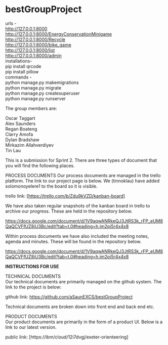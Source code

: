 # bestGroupProject
urls -   
http://127.0.0.1:8000    
http://127.0.0.1:8000/EnergyConservationMinigame  
http://127.0.0.1:8000/Recycle  
http://127.0.0.1:8000/bike_game  
http://127.0.0.1:8000/list  
http://127.0.0.1:8000/admin  
installations-  
pip install qrcode  
pip install pillow     
commands -  
python manage.py makemigrations  
python manage.py migrate  
python manage.py createsuperuser  
python manage.py runserver  

The group members are:  
  
Oscar Taggart  
Alex Saunders  
Regan Boateng  
Clarry Amofa  
Dylan Bradshaw  
Mirkazim Allahverdiyev  
Tin Lau  


This is a submission for Sprint 2. There are three types of document that you will find the following places.  

PROCESS DOCUMENTS
Our process documents are managed in the trello platform. The link to our project page is below. We (tinnoklau) have added solomonoyelere1 to the board so it is visible.  

trello link: [https://trello.com/b/Zdu9kVZD/kanban-board]  

We have also taken regular snapshots of the kanban board in trello to archive our progress. These are held in the repository below.  

https://docs.google.com/document/d/1V9aqwANRkeQJ3JtRS3k_rFP_eUM8QaQCVFfUZ8iU3Bc/edit?tab=t.0#heading=h.jm2pi5r4x4x8  

Within process documents we have also included the meeting notes, agenda and minutes. These will be found in the repository below.  

https://docs.google.com/document/d/1V9aqwANRkeQJ3JtRS3k_rFP_eUM8QaQCVFfUZ8iU3Bc/edit?tab=t.0#heading=h.jm2pi5r4x4x8  

**INSTRUCTIONS FOR USE**

TECHNICAL DOCUMENTS   
Our technical documents are primarily managed on the github system. The link to the project is below:  

github link: https://github.com/aSaunEXCS/bestGroupProject  

Technical documents are broken down into front end and back end etc.  
  
PRODUCT DOCUMENTS  
Our product documents are primarily in the form of a product UI. Below is a link to our latest version.  
 
public link: [https://ibm/cloud/12i7dvgj/exeter-orienteering]  
